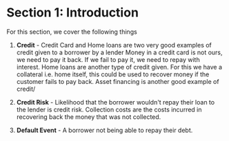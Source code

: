 # Section 1: Introduction

For this section, we cover the following things

1. **Credit** -
	Credit Card and Home loans are two very good examples of credit given to a borrower by a lender
	Money in a credit card is not ours, we need to pay it back. If we fail to pay it, we need to repay with interest.
	Home loans are another type of credit given. For this we have a collateral i.e. home itself, this could be used to recover money if the customer fails to pay back.
	Asset financing is another good example of credit/

2. **Credit Risk** -
	Likelihood that the borrower wouldn't repay their loan to the lender is credit risk.
	Collection costs are the costs incurred in recovering back the money that was not collected.
	
3. **Default Event** - 
	A borrower not being able to repay their debt. 

